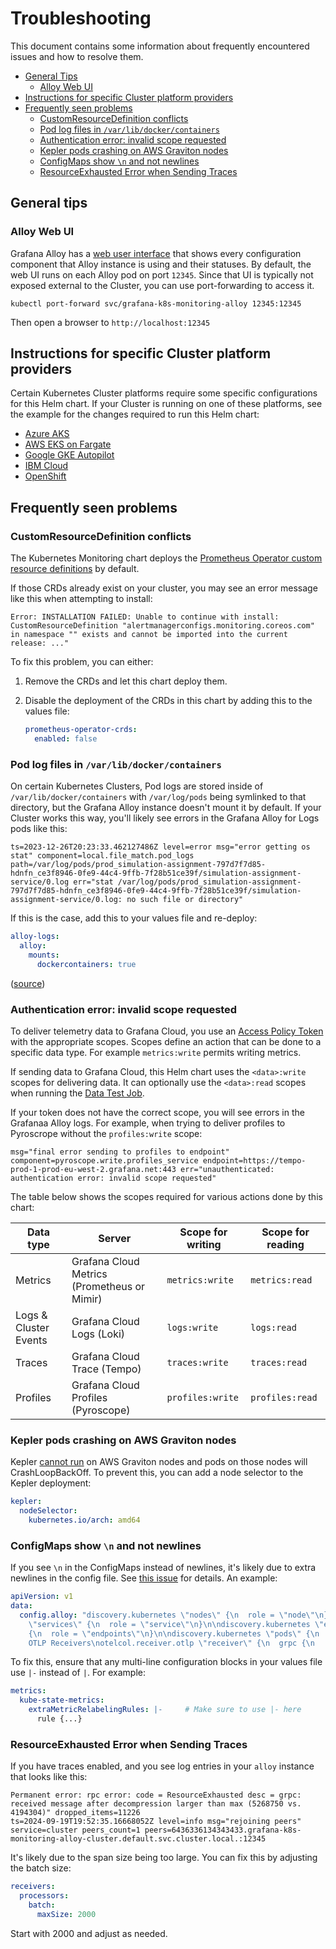 # Troubleshooting
<!--alex disable invalid-->

This document contains some information about frequently encountered issues and how to resolve them.

-   [General Tips](#general-tips)
    -   [Alloy Web UI](#alloy-web-ui)
-   [Instructions for specific Cluster platform providers](#instructions-for-specific-cluster-platform-providers)
-   [Frequently seen problems](#frequently-seen-problems)
    -   [CustomResourceDefinition conflicts](#customresourcedefinition-conflicts)
    -   [Pod log files in `/var/lib/docker/containers`](#pod-log-files-in-varlibdockercontainers)
    -   [Authentication error: invalid scope requested](#authentication-error-invalid-scope-requested)
    -   [Kepler pods crashing on AWS Graviton nodes](#kepler-pods-crashing-on-aws-graviton-nodes)
    -   [ConfigMaps show `\n` and not newlines](#configmaps-show-n-and-not-newlines)
    -   [ResourceExhausted Error when Sending Traces](#resourceexhausted-error-when-sending-traces)

## General tips

### Alloy Web UI

Grafana Alloy has a
[web user interface](https://grafana.com/docs/alloy/latest/tasks/debug/#alloy-ui) that shows every configuration
component that Alloy instance is using and their statuses. By default, the web UI runs on each Alloy pod on port
`12345`. Since that UI is typically not exposed external to the Cluster, you can use port-forwarding to access it.

`kubectl port-forward svc/grafana-k8s-monitoring-alloy 12345:12345`

Then open a browser to `http://localhost:12345`

## Instructions for specific Cluster platform providers

Certain Kubernetes Cluster platforms require some specific configurations for this Helm chart. If your Cluster is
running on one of these platforms, see the example for the changes required to run this Helm chart:

-   [Azure AKS](examples/azure-aks)
-   [AWS EKS on Fargate](examples/eks-fargate)
-   [Google GKE Autopilot](examples/gke-autopilot)
-   [IBM Cloud](examples/ibm-cloud)
-   [OpenShift](examples/openshift-compatible)

## Frequently seen problems

### CustomResourceDefinition conflicts

The Kubernetes Monitoring chart deploys
the [Prometheus Operator custom resource definitions](https://github.com/prometheus-community/helm-charts/tree/main/charts/prometheus-operator-crds)
by default.

If those CRDs already exist on your cluster, you may see an error message like this when attempting to install:

```text
Error: INSTALLATION FAILED: Unable to continue with install: CustomResourceDefinition "alertmanagerconfigs.monitoring.coreos.com" in namespace "" exists and cannot be imported into the current release: ..."
```

To fix this problem, you can either:

1.  Remove the CRDs and let this chart deploy them.
2.  Disable the deployment of the CRDs in this chart by adding this to the values file:

    ```yaml
    prometheus-operator-crds:
      enabled: false
    ```

### Pod log files in `/var/lib/docker/containers`

On certain Kubernetes Clusters, Pod logs are stored inside of `/var/lib/docker/containers` with `/var/log/pods` being
symlinked to that directory, but the Grafana Alloy instance doesn't mount it by default.
If your Cluster works this way, you'll likely see errors in the Grafana Alloy for Logs pods like this:

```text
ts=2023-12-26T20:23:33.462127486Z level=error msg="error getting os stat" component=local.file_match.pod_logs path=/var/log/pods/prod_simulation-assignment-797d7f7d85-hdnfn_ce3f8946-0fe9-44c4-9ffb-7f28b51ce39f/simulation-assignment-service/0.log err="stat /var/log/pods/prod_simulation-assignment-797d7f7d85-hdnfn_ce3f8946-0fe9-44c4-9ffb-7f28b51ce39f/simulation-assignment-service/0.log: no such file or directory"
```

If this is the case, add this to your values file and re-deploy:

```yaml
alloy-logs:
  alloy:
    mounts:
      dockercontainers: true
```

([source](https://github.com/grafana/k8s-monitoring-helm/issues/309))

### Authentication error: invalid scope requested

To deliver telemetry data to Grafana Cloud, you use
an [Access Policy Token](https://grafana.com/docs/grafana-cloud/account-management/authentication-and-permissions/access-policies/)
with the appropriate scopes. Scopes define an action that can be done to a specific data type. For
example `metrics:write` permits writing metrics.

If sending data to Grafana Cloud, this Helm chart uses the `<data>:write` scopes for delivering data. It can optionally
use the `<data>:read` scopes when running the [Data Test Job](./HelmTests.md#data-test).

If your token does not have the correct scope, you will see errors in the Grafanaa Alloy logs. For example, when trying
to deliver profiles to Pyroscrope without the `profiles:write` scope:

```text
msg="final error sending to profiles to endpoint" component=pyroscope.write.profiles_service endpoint=https://tempo-prod-1-prod-eu-west-2.grafana.net:443 err="unauthenticated: authentication error: invalid scope requested"
```

The table below shows the scopes required for various actions done by this chart:

| Data type             | Server                                      | Scope for writing | Scope for reading |
|-----------------------|---------------------------------------------|-------------------|-------------------|
| Metrics               | Grafana Cloud Metrics (Prometheus or Mimir) | `metrics:write`   | `metrics:read`    |
| Logs & Cluster Events | Grafana Cloud Logs (Loki)                   | `logs:write`      | `logs:read`       |
| Traces                | Grafana Cloud Trace (Tempo)                 | `traces:write`    | `traces:read`     |
| Profiles              | Grafana Cloud Profiles (Pyroscope)          | `profiles:write`  | `profiles:read`   |

### Kepler pods crashing on AWS Graviton nodes

Kepler [cannot run](https://github.com/sustainable-computing-io/kepler/issues/1556) on AWS Graviton nodes and pods on
those nodes will CrashLoopBackOff. To prevent this, you can add a node selector to the Kepler deployment:

```yaml
kepler:
  nodeSelector:
    kubernetes.io/arch: amd64
```

### ConfigMaps show `\n` and not newlines

If you see `\n` in the ConfigMaps instead of newlines, it's likely due to extra newlines in the config file. See
[this issue](https://github.com/kubernetes/kubernetes/issues/36222) for details. An example:

```yaml
apiVersion: v1
data:
  config.alloy: "discovery.kubernetes \"nodes\" {\n  role = \"node\"\n}\n\ndiscovery.kubernetes
    \"services\" {\n  role = \"service\"\n}\n\ndiscovery.kubernetes \"endpoints\"
    {\n  role = \"endpoints\"\n}\n\ndiscovery.kubernetes \"pods\" {\n  role = \"pod\"\n}\n\n//
    OTLP Receivers\notelcol.receiver.otlp \"receiver\" {\n  grpc {\n    endpoint =
```

To fix this, ensure that any multi-line configuration blocks in your values file use `|-` instead of `|`. For example:

```yaml
metrics:
  kube-state-metrics:
    extraMetricRelabelingRules: |-     # Make sure to use |- here
      rule {...}
```

### ResourceExhausted Error when Sending Traces

If you have traces enabled, and you see log entries in your `alloy` instance that looks like this:

```text
Permanent error: rpc error: code = ResourceExhausted desc = grpc: received message after decompression larger than max (5268750 vs. 4194304)" dropped_items=11226
ts=2024-09-19T19:52:35.16668052Z level=info msg="rejoining peers" service=cluster peers_count=1 peers=6436336134343433.grafana-k8s-monitoring-alloy-cluster.default.svc.cluster.local.:12345
```

It's likely due to the span size being too large. You can fix this by adjusting the batch size:

```yaml
receivers:
  processors:
    batch:
      maxSize: 2000
```

Start with 2000 and adjust as needed.
